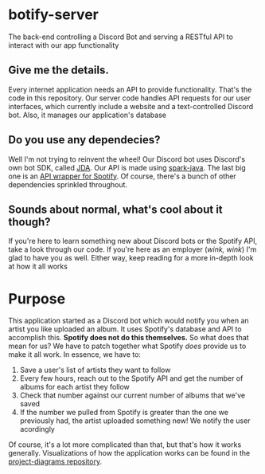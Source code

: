 # botify-server
The back-end controlling a Discord Bot and serving a RESTful API to interact with our app functionality

## Give me the details.
Every internet application needs an API to provide functionality. That's the code in this repository. Our server code handles API requests for our user interfaces, which currently include a website and a text-controlled Discord bot. Also, it manages our application's database

## Do you use any dependecies?
Well I'm not trying to reinvent the wheel! Our Discord bot uses Discord's own bot SDK, called [JDA](https://github.com/DV8FromTheWorld/JDA). Our API is made using [spark-java](http://sparkjava.com/). The last big one is an [API wrapper for Spotify](https://github.com/thelinmichael/spotify-web-api-java). Of course, there's a bunch of other dependencies sprinkled throughout.

## Sounds about normal, what's cool about it though?
If you're here to learn something new about Discord bots or the Spotify API, take a look through our code. If you're here as an employer (*wink, wink*) I'm glad to have you as well. Either way, keep reading for a more in-depth look at how it all works

# Purpose
This application started as a Discord bot which would notify you when an artist you like uploaded an album. It uses Spotify's database and API to accomplish this. **Spotify does not do this themselves.** So what does that mean for us? We have to patch together what Spotify *does* provide us to make it all work. In essence, we have to:
1. Save a user's list of artists they want to follow
2. Every few hours, reach out to the Spotify API and get the number of albums for each artist they follow
3. Check that number against our current number of albums that we've saved
4. If the number we pulled from Spotify is greater than the one we previously had, the artist uploaded something new! We notify the user acordingly


Of course, it's a lot more complicated than that, but that's how it works generally. Visualizations of how the application works can be found in the [project-diagrams repository](https://github.com/Discord-Botify/project-diagrams).

